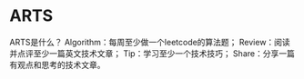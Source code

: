 # ARTS
ARTS是什么？ 
Algorithm：每周至少做一个leetcode的算法题； 
Review：阅读并点评至少一篇英文技术文章； 
Tip：学习至少一个技术技巧； 
Share：分享一篇有观点和思考的技术文章。
